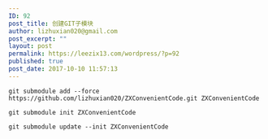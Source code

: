 ```yaml
---
ID: 92
post_title: 创建GIT子模块
author: lizhuxian020@gmail.com
post_excerpt: ""
layout: post
permalink: https://leezix13.com/wordpress/?p=92
published: true
post_date: 2017-10-10 11:57:13
---
```

<pre class="line-numbers prism-highlight" data-start="1"><code class="language-null">git submodule add --force https://github.com/lizhuxian020/ZXConvenientCode.git ZXConvenientCode

git submodule init ZXConvenientCode

git submodule update --init ZXConvenientCode
</code></pre>